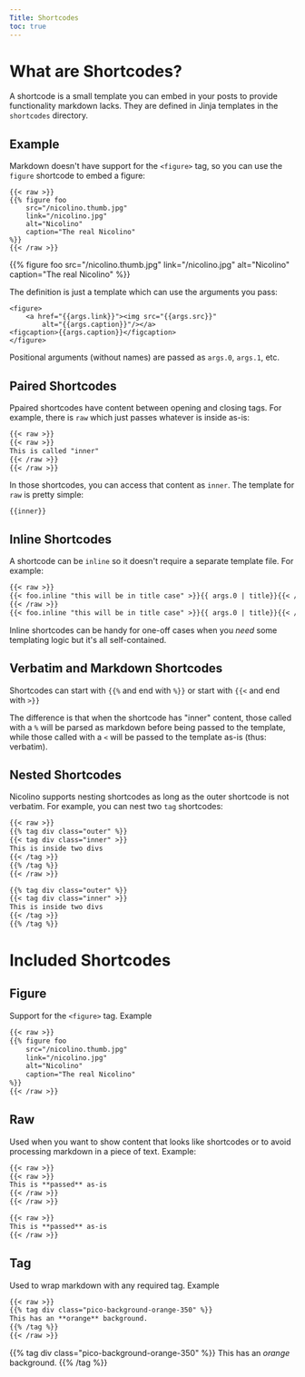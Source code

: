 ```yaml
---
Title: Shortcodes
toc: true
---
```


# What are Shortcodes?

A shortcode is a small template you can embed in your posts to
provide functionality markdown lacks. They are defined in Jinja
templates in the `shortcodes` directory.

## Example

Markdown doesn't have support for the `<figure>` tag,
so you can use the `figure` shortcode to embed a figure:

```
{{< raw >}}
{{% figure foo
    src="/nicolino.thumb.jpg"
    link="/nicolino.jpg"
    alt="Nicolino"
    caption="The real Nicolino"
%}}
{{< /raw >}}
```

{{% figure foo
    src="/nicolino.thumb.jpg"
    link="/nicolino.jpg"
    alt="Nicolino"
    caption="The real Nicolino"
%}}

The definition is just a template which can use the arguments
you pass:

```jinja
<figure>
    <a href="{{args.link}}"><img src="{{args.src}}"
        alt="{{args.caption}}"/></a>
<figcaption>{{args.caption}}</figcaption>
</figure>
```

Positional arguments (without names) are passed as `args.0`, `args.1`, etc.

## Paired Shortcodes

Ppaired shortcodes have content between
opening and closing tags. For example, there is `raw` which just
passes whatever is inside as-is:

```markdown
{{< raw >}}
{{< raw >}}
This is called "inner"
{{< /raw >}}
{{< /raw >}}
```

In those shortcodes, you can access that content as `inner`.
The template for `raw` is pretty simple:

```jinja
{{inner}}
```

## Inline Shortcodes

A shortcode can be `inline` so it doesn't require a separate template file. For example:

```markdown
{{< raw >}}
{{< foo.inline "this will be in title case" >}}{{ args.0 | title}}{{< /foo.inline >}}
{{< /raw >}}
{{< foo.inline "this will be in title case" >}}{{ args.0 | title}}{{< /foo.inline >}}
```

Inline shortcodes can be handy for one-off cases when you *need* some templating logic
but it's all self-contained.

## Verbatim and Markdown Shortcodes

Shortcodes can start with `{{%` and end with `%}}` or start with `{{<` and end with `>}}`

The difference is that when the shortcode has "inner" content,
those called with a `%` will be parsed as markdown before being passed
to the template, while those called with a `<` will be passed
to the template as-is (thus: verbatim).

## Nested Shortcodes

Nicolino supports nesting shortcodes as long as the outer shortcode is not verbatim.
For example, you can nest two `tag` shortcodes:

```markdown
{{< raw >}}
{{% tag div class="outer" %}}
{{< tag div class="inner" >}}
This is inside two divs
{{< /tag >}}
{{% /tag %}}
{{< /raw >}}

{{% tag div class="outer" %}}
{{< tag div class="inner" >}}
This is inside two divs
{{< /tag >}}
{{% /tag %}}
```


# Included Shortcodes

## Figure

Support for the `<figure>` tag. Example

```markdown
{{< raw >}}
{{% figure foo
    src="/nicolino.thumb.jpg"
    link="/nicolino.jpg"
    alt="Nicolino"
    caption="The real Nicolino"
%}}
{{< /raw >}}
```

## Raw

Used when you want to show content that looks like shortcodes or to
avoid processing markdown in a piece of text. Example:

```markdown
{{< raw >}}
{{< raw >}}
This is **passed** as-is
{{< /raw >}}
{{< /raw >}}

{{< raw >}}
This is **passed** as-is
{{< /raw >}}

```


## Tag

Used to wrap markdown with any required tag. Example

```markdown
{{< raw >}}
{{% tag div class="pico-background-orange-350" %}}
This has an **orange** background.
{{% /tag %}}
{{< /raw >}}
```

{{% tag div class="pico-background-orange-350" %}}
This has an *orange* background.
{{% /tag %}}
